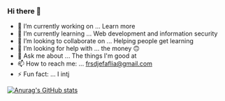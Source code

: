 ### Hi there 👋

- 🔭 I’m currently working on ... Learn more
- 🌱 I’m currently learning ... Web development and information security
- 👯 I’m looking to collaborate on ... Helping people get learning
- 🤔 I’m looking for help with ... the money 🙃
- 💬 Ask me about ... The things I'm good at
- 📫 How to reach me: ... frsdjefaflia@gmail.com
- ⚡ Fun fact: ... I intj

[![Anurag's GitHub stats](https://github-readme-stats.vercel.app/api?username=frsdjefaflia&show_icons=true&hide_border=true&icon_color=2d77dc&title_color=2d77dc&text_color=ffffff&bg_color=0d1117)](https://github.com/anuraghazra/github-readme-stats)
